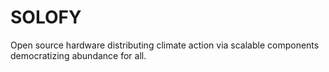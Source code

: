 # SOLOFY
Open source hardware distributing climate action via scalable components democratizing abundance for all.
